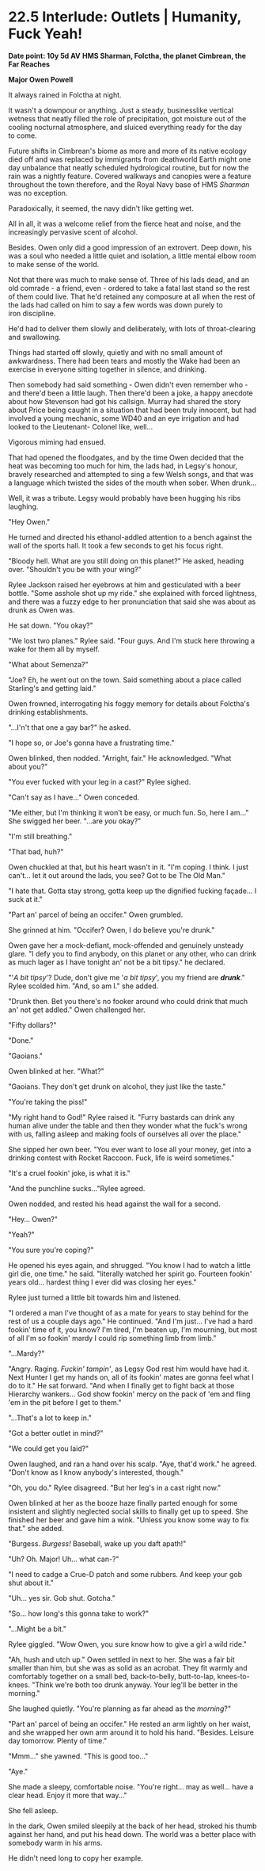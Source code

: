 # 22.5 Interlude: Outlets | Humanity, Fuck Yeah!

**Date point: 10y 5d AV** **HMS Sharman, Folctha, the planet Cimbrean, the Far Reaches**

**Major Owen Powell**

It always rained in Folctha at night.

It wasn't a downpour or anything. Just a steady, businesslike vertical wetness
that neatly filled the role of precipitation, got moisture out of the cooling
nocturnal atmosphere, and sluiced everything ready for the day to come.

Future shifts in Cimbrean's biome as more and more of its native ecology died
off and was replaced by immigrants from deathworld Earth might one day
unbalance that neatly scheduled hydrological routine, but for now the rain was
a nightly feature. Covered walkways and canopies were a feature throughout the
town therefore, and the Royal Navy base of HMS _Sharman_ was no exception.

Paradoxically, it seemed, the navy didn't like getting wet.

All in all, it was a welcome relief from the fierce heat and noise, and the
increasingly pervasive scent of alcohol.

Besides. Owen only did a good impression of an extrovert. Deep down, his was a
soul who needed a little quiet and isolation, a little mental elbow room to
make sense of the world.

Not that there was much to make sense of. Three of his lads dead, and an old
comrade - a friend, even - ordered to take a fatal last stand so the rest of
them could live. That he'd retained any composure at all when the rest of the
lads had called on him to say a few words was down purely to iron discipline.

He'd had to deliver them slowly and deliberately, with lots of throat-clearing
and swallowing.

Things had started off slowly, quietly and with no small amount of
awkwardness. There had been tears and mostly the Wake had been an exercise in
everyone sitting together in silence, and drinking.

Then somebody had said something - Owen didn't even remember who - and there'd
been a little laugh. Then there'd been a joke, a happy anecdote about how
Stevenson had got his callsign. Murray had shared the story about Price being
caught in a situation that had been truly innocent, but had involved a young
mechanic, some WD40 and an eye irrigation and had looked to the Lieutenant-
Colonel like, well…

Vigorous miming had ensued.

That had opened the floodgates, and by the time Owen decided that the heat was
becoming too much for him, the lads had, in Legsy's honour, bravely researched
and attempted to sing a few Welsh songs, and that was a language which twisted
the sides of the mouth when sober. When drunk…

Well, it was a tribute. Legsy would probably have been hugging his ribs
laughing.

"Hey Owen."

He turned and directed his ethanol-addled attention to a bench against the
wall of the sports hall. It took a few seconds to get his focus right.

"Bloody hell. What are you still doing on this planet?" He asked, heading
over. "Shouldn't you be with your wing?"

Rylee Jackson raised her eyebrows at him and gesticulated with a beer bottle.
"Some asshole shot up my ride." she explained with forced lightness, and there
was a fuzzy edge to her pronunciation that said she was about as drunk as Owen
was.

He sat down. "You okay?"

"We lost two planes." Rylee said. "Four guys. And I'm stuck here throwing a
wake for them all by myself.

"What about Semenza?"

"Joe? Eh, he went out on the town. Said something about a place called
Starling's and getting laid."

Owen frowned, interrogating his foggy memory for details about Folctha's
drinking establishments.

"…I'n't that one a gay bar?" he asked.

"I hope so, or Joe's gonna have a frustrating time."

Owen blinked, then nodded. "Arright, fair." He acknowledged. "What about you?"

"You ever fucked with your leg in a cast?" Rylee sighed.

"Can't say as I have…" Owen conceded.

"Me either, but I'm thinking it won't be easy, or much fun. So, here I am…"
She swigged her beer. "…are _you_ okay?"

"I'm still breathing."

"That bad, huh?"

Owen chuckled at that, but his heart wasn't in it. "I'm coping. I think. I
just can't… let it out around the lads, you see? Got to be The Old Man."

"I hate that. Gotta stay strong, gotta keep up the dignified fucking façade… I
suck at it."

"Part an' parcel of being an occifer." Owen grumbled.

She grinned at him. "Occifer? Owen, I do believe you're drunk."

Owen gave her a mock-defiant, mock-offended and genuinely unsteady glare. "I
defy you to find anybody, on this planet or any other, who can drink as much
lager as I have tonight an' not be a bit tipsy." he declared.

"'_A bit tipsy_'? Dude, don't give me '_a bit tipsy_', you my friend are
**_drunk_**." Rylee scolded him. "And, so am I." she added.

"Drunk then. Bet you there's no fooker around who could drink that much an'
not get addled." Owen challenged her.

"Fifty dollars?"

"Done."

"Gaoians."

Owen blinked at her. "What?"

"Gaoians. They don't get drunk on alcohol, they just like the taste."

"You're taking the piss!"

"My right hand to God!" Rylee raised it. "Furry bastards can drink any human
alive under the table and then they wonder what the fuck's wrong with us,
falling asleep and making fools of ourselves all over the place."

She sipped her own beer. "You ever want to lose all your money, get into a
drinking contest with Rocket Raccoon. Fuck, life is weird sometimes."

"It's a cruel fookin' joke, is what it is."

"And the punchline sucks…"Rylee agreed.

Owen nodded, and rested his head against the wall for a second.

"Hey… Owen?"

"Yeah?"

"You sure you're coping?"

He opened his eyes again, and shrugged. "You know I had to watch a little girl
die, one time." he said. "literally watched her spirit go. Fourteen fookin'
years old… hardest thing I ever did was closing her eyes."

Rylee just turned a little bit towards him and listened.

"I ordered a man I've thought of as a mate for years to stay behind for the
rest of us a couple days ago." He continued. "And I'm just… I've had a hard
fookin' time of it, you know? I'm tired, I'm beaten up, I'm mourning, but most
of all I'm so fookin' mardy I could rip something limb from limb."

"…Mardy?"

"Angry. Raging. _Fuckin' tampin'_, as Legsy God rest him would have had it.
Next Hunter I get my hands on, all of its fookin' mates are gonna feel what I
do to it." He sat forward. "And when I finally get to fight back at those
Hierarchy wankers… God show fookin' mercy on the pack of 'em and fling 'em in
the pit before I get to them."

"…That's a lot to keep in."

"Got a better outlet in mind?"

"We could get you laid?"

Owen laughed, and ran a hand over his scalp. "Aye, that'd work." he agreed.
"Don't know as I know anybody's interested, though."

"Oh, you do." Rylee disagreed. "But her leg's in a cast right now."

Owen blinked at her as the booze haze finally parted enough for some insistent
and slightly neglected social skills to finally get up to speed. She finished
her beer and gave him a wink. "Unless you know some way to fix that." she
added.

"Burgess. _Burgess!_ Baseball, wake up you daft apath!"

"Uh? Oh. Major! Uh… what can-?"

"I need to cadge a Crue-D patch and some rubbers. And keep your gob shut about
it."

"Uh… yes sir. Gob shut. Gotcha."

"So… how long's this gonna take to work?"

"…Might be a bit."

Rylee giggled. "Wow Owen, you sure know how to give a girl a wild ride."

"Ah, hush and utch up." Owen settled in next to her. She was a fair bit
smaller than him, but she was as solid as an acrobat. They fit warmly and
comfortably together on a small bed, back-to-belly, butt-to-lap, knees-to-
knees. "Think we're both too drunk anyway. Your leg'll be better in the
morning."

She laughed quietly. "You're planning as far ahead as the _morning_?"

"Part an' parcel of being an occifer." He rested an arm lightly on her waist,
and she wrapped her own arm around it to hold his hand. "Besides. Leisure day
tomorrow. Plenty of time."

"Mmm…" she yawned. "This is good too…"

"Aye."

She made a sleepy, comfortable noise. "You're right… may as well… have a clear
head. Enjoy it more that way…"

She fell asleep.

In the dark, Owen smiled sleepily at the back of her head, stroked his thumb
against her hand, and put his head down. The world was a better place with
somebody warm in his arms.

He didn't need long to copy her example.

